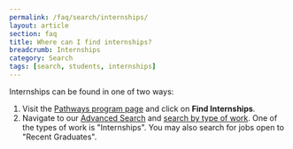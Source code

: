 ```yaml
---
permalink: /faq/search/internships/
layout: article
section: faq
title: Where can I find internships?
breadcrumb: Internships
category: Search
tags: [search, students, internships]
---
```


Internships can be found in one of two ways:

1. Visit the [Pathways program page](https://www.usajobs.gov/StudentsAndGrads/) and click on **Find Internships**.
2. Navigate to our [Advanced Search](https://www.usajobs.gov/Search/AdvancedSearch/) and [search by type of work](../../../how-to/search/advanced/types-of-work/). One of the types of work is "Internships". You may also search for jobs open to "Recent Graduates".